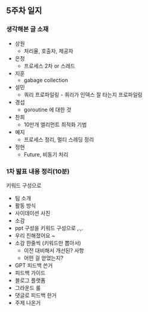 ## 5주차 일지

### 생각해본 글 소재

- 상원
  - 처리율, 호출자, 제공자
- 은정
  - 프로세스 2차 or 스레드
- 지훈
  - gabage collection
- 설민
  - 쿼리 프로파일링 - 쿼리가 인덱스 잘 타는지 프로파일링
- 경섭
  - goroutine 에 대한 것
- 찬희
  - 10만개 엘리먼트 최적화 기법
- 예지
  - 프로세스 정리, 멀티 스레딩 정리
- 정현
  - Future, 비동기 처리

### 1차 밢표 내용 정리(10분)

키워드 구성으로

- 팀 소개
- 활동 방식
- 사이데이션 사진
- 소감
- ppt 구성을 키워드 구성으로 ,.,.
- 우리 친해졌어요 ~
- 소감 한줄씩 (키워드만 뽑아서)
  - 이전 대비해서 개선된? 사항
  - 어떤 걸 얻었는지?
- GPT 피드백 쓴거
- 피드백 가이드
- 블로그 플랫폼
- 그라운드 룰
- 댓글로 피드백 한거
- 주제 나온거
